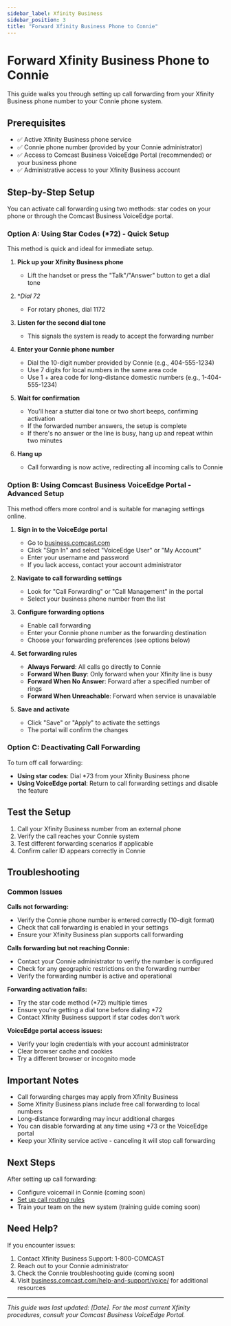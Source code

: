 ```yaml
---
sidebar_label: Xfinity Business
sidebar_position: 3
title: "Forward Xfinity Business Phone to Connie"
---
```


# Forward Xfinity Business Phone to Connie

This guide walks you through setting up call forwarding from your Xfinity Business phone number to your Connie phone system.

## Prerequisites

- ✅ Active Xfinity Business phone service
- ✅ Connie phone number (provided by your Connie administrator)
- ✅ Access to Comcast Business VoiceEdge Portal (recommended) or your business phone
- ✅ Administrative access to your Xfinity Business account

## Step-by-Step Setup

You can activate call forwarding using two methods: star codes on your phone or through the Comcast Business VoiceEdge portal.

### Option A: Using Star Codes (*72) - Quick Setup

This method is quick and ideal for immediate setup.

1. **Pick up your Xfinity Business phone**
   - Lift the handset or press the "Talk"/"Answer" button to get a dial tone

2. **Dial *72**
   - For rotary phones, dial 1172

3. **Listen for the second dial tone**
   - This signals the system is ready to accept the forwarding number

4. **Enter your Connie phone number**
   - Dial the 10-digit number provided by Connie (e.g., 404-555-1234)
   - Use 7 digits for local numbers in the same area code
   - Use 1 + area code for long-distance domestic numbers (e.g., 1-404-555-1234)

5. **Wait for confirmation**
   - You'll hear a stutter dial tone or two short beeps, confirming activation
   - If the forwarded number answers, the setup is complete
   - If there's no answer or the line is busy, hang up and repeat within two minutes

6. **Hang up**
   - Call forwarding is now active, redirecting all incoming calls to Connie

### Option B: Using Comcast Business VoiceEdge Portal - Advanced Setup

This method offers more control and is suitable for managing settings online.

1. **Sign in to the VoiceEdge portal**
   - Go to [business.comcast.com](https://business.comcast.com)
   - Click "Sign In" and select "VoiceEdge User" or "My Account"
   - Enter your username and password
   - If you lack access, contact your account administrator

2. **Navigate to call forwarding settings**
   - Look for "Call Forwarding" or "Call Management" in the portal
   - Select your business phone number from the list

3. **Configure forwarding options**
   - Enable call forwarding
   - Enter your Connie phone number as the forwarding destination
   - Choose your forwarding preferences (see options below)

4. **Set forwarding rules**
   - **Always Forward**: All calls go directly to Connie
   - **Forward When Busy**: Only forward when your Xfinity line is busy
   - **Forward When No Answer**: Forward after a specified number of rings
   - **Forward When Unreachable**: Forward when service is unavailable

5. **Save and activate**
   - Click "Save" or "Apply" to activate the settings
   - The portal will confirm the changes

### Option C: Deactivating Call Forwarding

To turn off call forwarding:
- **Using star codes**: Dial *73 from your Xfinity Business phone
- **Using VoiceEdge portal**: Return to call forwarding settings and disable the feature

## Test the Setup

1. Call your Xfinity Business number from an external phone
2. Verify the call reaches your Connie system
3. Test different forwarding scenarios if applicable
4. Confirm caller ID appears correctly in Connie

## Troubleshooting

### Common Issues

**Calls not forwarding:**
- Verify the Connie phone number is entered correctly (10-digit format)
- Check that call forwarding is enabled in your settings
- Ensure your Xfinity Business plan supports call forwarding

**Calls forwarding but not reaching Connie:**
- Contact your Connie administrator to verify the number is configured
- Check for any geographic restrictions on the forwarding number
- Verify the forwarding number is active and operational

**Forwarding activation fails:**
- Try the star code method (*72) multiple times
- Ensure you're getting a dial tone before dialing *72
- Contact Xfinity Business support if star codes don't work

**VoiceEdge portal access issues:**
- Verify your login credentials with your account administrator
- Clear browser cache and cookies
- Try a different browser or incognito mode

## Important Notes

- Call forwarding charges may apply from Xfinity Business
- Some Xfinity Business plans include free call forwarding to local numbers
- Long-distance forwarding may incur additional charges
- You can disable forwarding at any time using *73 or the VoiceEdge portal
- Keep your Xfinity service active - canceling it will stop call forwarding

## Next Steps

After setting up call forwarding:
- Configure voicemail in Connie (coming soon)
- [Set up call routing rules](../../../getting-started)
- Train your team on the new system (training guide coming soon)

## Need Help?

If you encounter issues:
1. Contact Xfinity Business Support: 1-800-COMCAST
2. Reach out to your Connie administrator
3. Check the Connie troubleshooting guide (coming soon)
4. Visit [business.comcast.com/help-and-support/voice/](https://business.comcast.com/help-and-support/voice/) for additional resources

---

*This guide was last updated: [Date]. For the most current Xfinity procedures, consult your Comcast Business VoiceEdge Portal.*